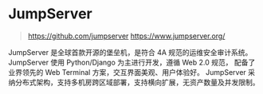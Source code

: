 # JumpServer

> https://github.com/jumpserver
> https://www.jumpserver.org/

JumpServer 是全球首款开源的堡垒机，是符合 4A 规范的运维安全审计系统。
JumpServer 使用 Python/Django 为主进行开发，遵循 Web 2.0 规范，
配备了业界领先的 Web Terminal 方案，交互界面美观、用户体验好。
JumpServer 采纳分布式架构，支持多机房跨区域部署，支持横向扩展，无资产数量及并发限制。
